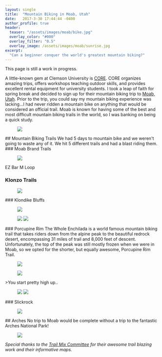 ```yaml
---
layout: single
title:  "Mountain Biking in Moab, Utah"
date:   2017-3-30 17:44:44 -0400
author_profile: true
header:
  teaser: "/assets/images/moab/bike.jpg"
  overlay_color: "#000"
  overlay_filter: "0.5"
  overlay_image: /assets/images/moab/sunrise.jpg
excerpt:
  "Can a beginner conquer the world's greatest mountain biking?"
---
```

This page is still a work in progress.

A little-known gem at Clemson University is [CORE][CORE]. CORE organizes amazing trips, offers workshops teaching outdoor skills, and provides excellent rental equipment for university students. I took a leap of faith for spring break and decided to sign up for their mountain biking trip to [Moab, Utah][Moab]. Prior to the trip, you could say my mountain biking experience was lacking...I had never ridden a mountain bike on anything that would be considered an official trail. Moab is known for having some of the best and most difficult mountain biking trails in the world, so I was banking on being a quick study.

<!-- *[CORE]: Clemson Outdoor Recreation and Education Program -->

<figure>
<a href="/assets/images/moab/bike.jpg"><img src="/assets/images/moab/bike.jpg"></a>
</figure>
## Mountain Biking Trails
We had 5 days to mountain bike and we weren't going to waste any of it. We hit 5 different trails and had a blast riding them.
### Moab Brand Trails
<figure>
<a href="/assets/images/moab/brands.jpg"><img src="/assets/images/moab/brands.jpg"></a>
</figure>
EZ Bar M Loop

### Klonzo Trails
<figure>
<a href="/assets/images/moab/klonzo.jpg"><img src="/assets/images/moab/klonzo.jpg"></a>
</figure>
### Klondike Bluffs
<figure>
<a href="/assets/images/moab/klondike.jpg"><img src="/assets/images/moab/klondike.jpg"></a>
</figure>

<figure class="half">
<a href="/assets/images/moab/clemson.jpg"><img src="/assets/images/moab/clemson.jpg"></a>
<a href="/assets/images/moab/sitting.jpg"><img src="/assets/images/moab/sitting.jpg"></a>
</figure>
### Porcupine Rim
The Whole Enchilada is a world famous mountain biking trail that takes riders down from the alpine peak to the beautiful redrock desert, encompassing 31 miles of trail and 8,000 feet of descent. Unfortunately, the top of the peak was still mostly frozen when we were in Moab, so we opted for the shorter, but equally awesome, Porcupine Rim Trail.
<figure>
<a href="/assets/images/moab/enchilada.jpg"><img src="/assets/images/moab/enchilada.jpg"></a>
</figure>

<figure>
<a href="/assets/images/moab/rim.JPG"><img src="/assets/images/moab/rim.JPG"></a>
</figure>
>You start pretty high up..

<figure class="half">
<a href="/assets/images/moab/hanging.JPG"><img src="/assets/images/moab/hanging.JPG"></a>
<a href="/assets/images/moab/ledge.JPG"><img src="/assets/images/moab/ledge.JPG"></a>
</figure>
### Slickrock
<figure>
<a href="/assets/images/moab/slickrock.jpg"><img src="/assets/images/moab/slickrock.jpg"></a>
</figure>
## Arches
No trip to Moab would be complete without a trip to the fantastic Arches National Park!
<figure>
<a href="/assets/images/moab/arches.jpg"><img src="/assets/images/moab/arches.jpg"></a>
</figure>


_Special thanks to the [Trail Mix Committee][trail] for their awesome trail blazing work and their informative maps._

[CORE]: https://www.clemson.edu/campus-life/campus-recreation/outdoorrec/
[Moab]: http://discovermoab.com/mountainbiking/
[trail]: https://www.grandcountyutah.net/223/Trail-Mix-Committee
